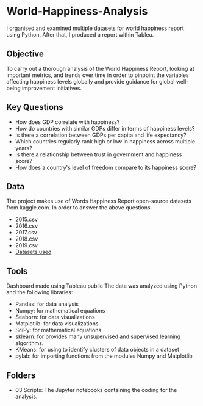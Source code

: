 # World-Happiness-Analysis
I organised and examined multiple datasets for world happiness report using Python. After that, I produced a report within Tableu.

## Objective
To carry out a thorough analysis of the World Happiness Report, looking at important metrics, and trends over time in order to pinpoint the variables affecting happiness levels globally and provide guidance for global well-being improvement initiatives.

## Key Questions
- How does GDP correlate with happiness?
- How do countries with similar GDPs differ in terms of happiness levels?
- Is there a correlation between GDPs per capita and life expectancy?
- Which countries regularly rank high or low in happiness across multiple years?
- Is there a relationship between trust in government and happiness score?
- How does a country's level of freedom compare to its happiness score?

## Data 
The project makes use of Words Happiness Report open-source datasets from kaggle.com. In order to answer the above questions.
- 2015.csv
- 2016.csv
- 2017.csv
- 2018.csv
- 2019.csv
- [Datasets used](https://www.kaggle.com/datasets/mathurinache/world-happiness-report/data?select=2022.csv)

## Tools
Dashboard made using Tableau public
The data was analyzed using Python and the following libraries:

- Pandas: for data analysis
- Numpy: for mathematical equations
- Seaborn: for data visualizations
- Matplotlib: for data visualizations
- SciPy: for mathematical equations
- sklearn: for provides many unsupervised and supervised learning algorithms.
- KMeans: for using to identify clusters of data objects in a dataset
- pylab: for  importing functions from the modules Numpy and Matplotlib
## Folders
- 03 Scripts: The Jupyter notebooks containing the coding for the analysis.
